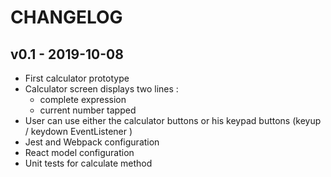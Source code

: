 # CHANGELOG

## v0.1 - 2019-10-08

-   First calculator prototype
-   Calculator screen displays two lines :
    -   complete expression
    -   current number tapped
-   User can use either the calculator buttons or his keypad buttons (keyup / keydown EventListener )
-   Jest and Webpack configuration
-   React model configuration
-   Unit tests for calculate method
